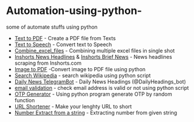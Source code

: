 # Automation-using-python-
some of automate stuffs using python

- [Text to PDF](https://github.com/vpdesai2020/Automation-using-python-/blob/master/Text_to_pdf.py)  - Create a PDF file from Texts
- [Text to Speech](https://github.com/vpdesai2020/Automation-using-python-/blob/master/Text_to_speech.py)  - Convert text to Speech
- [Combine_excel_files](https://github.com/vpdesai2020/Automation-using-python-/blob/master/combine_excel_sheets.py)  - Combining multiple excel files in single shot
- [Inshorts News Headlines](https://github.com/vpdesai2020/Automation-using-python-/blob/master/Inshorts_News_scraping/Inshorts_NEWS_Headings.py) & [Inshorts Brief News](https://github.com/vpdesai2020/Automation-using-python-/blob/master/Inshorts_News_scraping/Inshorts_Brief_News.py)  - News headlines scraping from Inshorts.com
- [Image to PDF](https://github.com/vpdesai2020/Everyday-Python/blob/master/Image_to_PDF/Image_to_PDF.py) -Convert image to PDF file using python
- [Search Wikipedia](https://github.com/vpdesai2020/Automation-using-python-/blob/master/search_Wikipedia.py) - search wikipedia using python script
- [Daily News TelegramBot](https://github.com/vpdesai2020/Automation-using-python-/blob/master/Daily%20News%20BOT/Daily_News_Bot.py) - Daily News Headings (@DailyHeadings_bot)
- [email validation](https://github.com/vpdesai2020/Automation-using-python-/blob/master/email_validation.py) - check email address is valid or not using python script
- [OTP Generator](https://github.com/vpdesai2020/Automation-using-python-/blob/master/OTP_Generator.py) - Using python program generate OTP by random function
- [URL Shortener](https://github.com/vpdesai2020/Automation-using-python-/blob/master/URL_shortener.py) - Make your lenghty URL to short
- [Number Extract from a string](https://github.com/vpdesai2020/Automation-using-python-/blob/master/Number_extract_from_string.py) - Extracting number from given string




